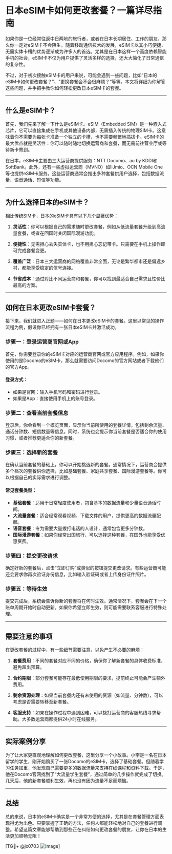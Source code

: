 # 日本eSIM卡如何更改套餐？一篇详尽指南

如果你是一位经常往返中日两地的旅行者，或者在日本长期居住、工作的朋友，那么你一定对eSIM卡不会陌生。随着移动通信技术的发展，eSIM卡以其小巧便捷、无需实体卡槽的优势逐渐成为许多人的首选。尤其是在日本这样一个高度依赖智能手机的社会，eSIM卡不仅为用户提供了灵活多样的选择，还大大简化了日常通信的复杂性。

不过，对于初次接触eSIM卡的用户来说，可能会遇到一些问题，比如“日本的eSIM卡如何更改套餐？”、“更换套餐会不会很麻烦？”等等。本文将详细为你解答这些问题，并手把手教你如何轻松更改日本eSIM卡的套餐。

---

## 什么是eSIM卡？

首先，我们先来了解一下什么是eSIM卡。eSIM（Embedded SIM）是一种嵌入式芯片，它可以直接集成在手机或其他设备内部，无需插入传统的物理SIM卡。这意味着你不需要为每张卡准备一个独立的卡槽，也不需要频繁地插拔卡。eSIM卡的最大优点就是灵活性：你可以随时随地切换运营商和套餐，而无需前往营业厅或等待新卡寄到。

在日本，eSIM卡主要由三大运营商提供服务：NTT Docomo、au by KDDI和SoftBank。此外，还有一些虚拟运营商（MVNO）如IIJmio、OCN Mobile One等也提供eSIM卡服务。这些运营商通常会推出多种套餐供用户选择，包括数据流量、语音通话、短信等功能。

---

## 为什么选择日本的eSIM卡？

相比传统SIM卡，日本的eSIM卡具有以下几个显著优势：

1. **灵活性**：你可以根据自己的需求随时更改套餐，例如从低流量套餐升级到高流量套餐，或者在回国时关闭国际漫游功能。
   
2. **便捷性**：无需担心丢失实体卡，也不用担心忘记带卡。只需要在手机上操作即可完成套餐变更。

3. **覆盖广泛**：日本三大运营商的网络覆盖非常全面，无论是繁华都市还是偏远乡村，都能享受稳定的信号连接。

4. **节省成本**：通过对比不同运营商和套餐，你可以找到最适合自己需求且性价比最高的方案。

---

## 如何在日本更改eSIM卡套餐？

接下来，我们就进入正题——如何在日本更改eSIM卡的套餐。这里以常见的操作流程为例，假设你已经拥有一张日本eSIM卡并激活成功。

### 步骤一：登录运营商官网或App

首先，你需要登录你的eSIM卡对应的运营商官网或官方应用程序。例如，如果你使用的是Docomo的eSIM卡，那么就需要访问Docomo的官方网站或者下载他们的官方App。

#### 登录方式：
- 如果是官网：输入手机号码和密码进行登录。
- 如果是App：直接使用手机上的账号登录。

### 步骤二：查看当前套餐信息

登录后，你会看到一个概览页面，显示你当前所使用的套餐详情，包括剩余流量、通话分钟数、短信数量等信息。同时，系统也会提示你当前套餐是否适合你的使用习惯，或者推荐更适合你的新套餐。

### 步骤三：选择新的套餐

在确认当前套餐的基础上，你可以开始挑选新的套餐。通常情况下，运营商会提供多个档次的套餐供你选择，比如基础套餐、家庭共享套餐、国际漫游套餐等。你可以根据自己的实际需求进行调整。

#### 常见套餐类型：
- **基础套餐**：适用于日常轻度使用者，包含基本的数据流量和少量语音通话时间。
- **大流量套餐**：适合经常观看视频、下载文件的用户，提供更高的数据流量配额。
- **语音套餐**：专为需要大量拨打电话的人设计，通常包含更多分钟数。
- **国际漫游套餐**：如果你经常出国旅行，可以选择这种套餐，在国外也能享受优惠资费。

### 步骤四：提交更改请求

确定好新的套餐后，点击“立即订购”或类似的按钮提交更改请求。有些运营商可能还会要求你再次验证身份信息，比如输入验证码或者上传身份证件照片。

### 步骤五：等待生效

提交完成后，系统会告诉你新的套餐将在何时生效。通常情况下，套餐会在下一个账单周期开始时自动更新。如果你希望立即生效，则可能需要联系客服进行特殊处理。

---

## 需要注意的事项

在更改套餐的过程中，有一些细节需要注意，以免产生不必要的麻烦：

1. **套餐费用**：不同的套餐对应不同的价格，确保你了解新套餐的具体收费标准，避免超出预算。
   
2. **合约期限**：部分套餐可能存在最低使用期限的要求，提前终止可能会产生额外费用。

3. **剩余资源处理**：如果当前套餐内还有未使用的资源（如流量、分钟数），可以考虑是否需要转移至新套餐。

4. **客服支持**：如果在操作过程中遇到困难，可以拨打运营商的客服热线寻求帮助。大多数运营商都提供24小时在线服务。

---

## 实际案例分享

为了让大家更直观地理解如何更改套餐，这里分享一个小故事。小李是一名在日本留学的学生，刚开始购买了一张Docomo的eSIM卡，选择了基础套餐。但随着学习任务加重，他发现自己需要更多的数据流量来支持在线课程和资料下载。于是，他在Docomo官网找到了“大流量学生套餐”，通过简单的几步操作就完成了切换。几天后，他的新套餐顺利生效，再也没有因为流量不足而烦恼。

---

## 总结

总的来说，日本的eSIM卡确实是一个非常方便的选择，尤其是在套餐管理方面表现得尤为出色。只要掌握了正确的方法，任何人都能轻松地对自己的套餐进行调整。希望这篇文章能够帮助到那些正在纠结如何更改套餐的朋友，让你在日本的生活更加顺畅无阻！

[TG💪+ @jx0703 ![Image](https://github.com/user-attachments/assets/dbca1d08-cadb-493c-b0ec-ad6f7a83f270)]